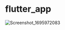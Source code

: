 # flutter_app
![Screenshot_1695972083](https://github.com/KalpeshLambade/flutter_app/assets/123794408/c11f53d9-4a21-480d-b902-fd382416a2e7)
